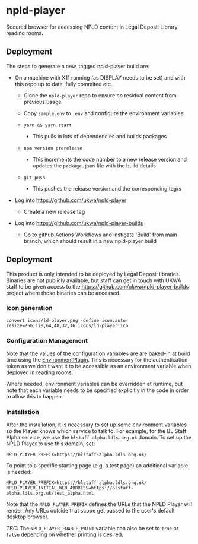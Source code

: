 # npld-player

Secured browser for accessing NPLD content in Legal Deposit Library reading rooms.

## Deployment

The steps to generate a new, tagged npld-player build are:

* On a machine with X11 running (as DISPLAY needs to be set) and with this repo up to date, fully commited etc.,
  * Clone the ```npld-player``` repo to ensure no residual content from previous usage

  * Copy ```sample.env``` to ```.env``` and configure the environment variables

  * ``` yarn && yarn start ```
    * This pulls in lots of dependencies and builds packages

  * ``` npm version prerelease ```
    * This increments the code number to a new release version and updates the `package.json` file with the build details

  * ``` git push ```
    * This pushes the release version and the corresponding tag/s

* Log into https://github.com/ukwa/npld-player
  * Create a new release tag

* Log into https://github.com/ukwa/npld-player-builds
  * Go to github Actions Workflows and instigate 'Build' from main branch, which should result in a new npld-player build

## Deployment

This product is only intended to be deployed by Legal Deposit libraries.  Binaries are not publicly available, but staff can get in touch with UKWA staff to be given access to the https://github.com/ukwa/npld-player-builds project where those binaries can be accessed.




### Icon generation

``` convert icons/ld-player.png -define icon:auto-resize=256,128,64,48,32,16 icons/ld-player.ico ```

### Configuration Management

Note that the values of the configuration variables are are baked-in at build time using the [EnvironmentPlugin](https://webpack.js.org/plugins/environment-plugin/). This is necessary for the authentication token as we don't want it to be accessible as an environment variable when deployed in reading rooms.

Where needed, environment variables can be overridden at runtime, but note that each variable needs to be specified explicitly in the code in order to allow this to happen.

### Installation

After the installation, it is necessary to set up some environment variables so the Player knows which service to talk to.  For example, for the BL Staff Alpha service, we use the `blstaff-alpha.ldls.org.uk` domain.  To set up the NPLD Player to use this domain, set:

```
NPLD_PLAYER_PREFIX=https://blstaff-alpha.ldls.org.uk/
```

To point to a specific starting page (e.g. a test page) an additional variable is needed:

```
NPLD_PLAYER_PREFIX=https://blstaff-alpha.ldls.org.uk/
NPLD_PLAYER_INITIAL_WEB_ADDRESS=https://blstaff-alpha.ldls.org.uk/test_alpha.html
```

Note that the `NPLD_PLAYER_PREFIX` defines the URLs that the NPLD Player will render. Any URLs outside that scope get passed to the user's default desktop browser.

_TBC:_ The `NPLD_PLAYER_ENABLE_PRINT` variable can also be set to `true` or `false` depending on whether printing is desired.

